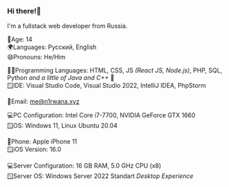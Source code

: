 ### Hi there!👋

I'm a fullstack web developer from Russia.

🔞Age: 14 <br/>
🌍Languages: Русский, English <br/>
😄Pronouns: He/Him <br/>

🧑‍💻Programming Languages: HTML, CSS, JS _(React JS, Node.js)_, PHP, SQL, Python _and a little of Java and C++_ 🙂 <br/>
🪟IDE: Visual Studio Code, Visual Studio 2022, IntelliJ IDEA, PhpStorm

📨Email: me@n1rwana.xyz

💻PC Configuration: Intel Core i7-7700, NVIDIA GeForce GTX 1660 <br/>
🪟OS: Windows 11, Linux Ubuntu 20.04

📱Phone: Apple iPhone 11<br/>
🪟iOS Version: 16.0

💻Server Configuration: 16 GB RAM, 5.0 GHz CPU (x8) <br/>
🪟Server OS: Windows Server 2022 Standart _Desktop Experience_
